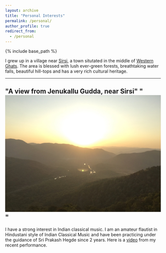 ```yaml
---
layout: archive
title: "Personal Interests"
permalink: /personal/
author_profile: true
redirect_from:
  - /personal
---
```


{% include base_path %}

I grew up in a village near [Sirsi](https://en.wikipedia.org/wiki/Sirsi,_Karnataka), a town situtated in the middle of [Western Ghats](https://en.wikipedia.org/wiki/Western_Ghats). The area is blessed with lush ever-green forests, breathtaking water falls, beautiful hill-tops and has a very rich cultural heritage. 

---
"A view from Jenukallu Gudda, near Sirsi"
"<br/><img src='/images/Jenukallu_gudda.jpg'>"
---

I have a strong interest in Indian classical music. I am an amateur flautist in Hindustani style of Indian Classical Music and have been practicing under the guidance of Sri Prakash Hegde since 2 years. Here is a [video](https://www.facebook.com/Karthikhegde7/videos/1413755802036304/) from my recent performance.

  

